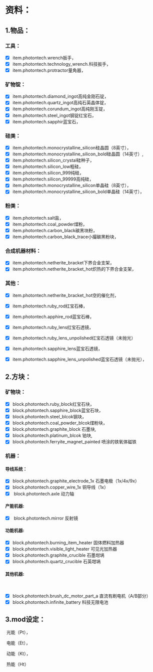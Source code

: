# 资料：

## 1.物品：

### 工具：

- [x] ​    item.photontech.wrench扳手，
- [x] ​    item.photontech.technology_wrench.科技扳手，
- [x] ​    item.photontech.protractor量角器，

### 矿物锭：

- [x] ​	item.photontech.diamond_ingot高纯金刚石锭，
- [x] ​    item.photontech.quartz_ingot高纯石英晶体锭，
- [x] ​    item.photontech.corundum_ingot高纯刚玉锭，
- [x] ​    item.photontech.steel_ingot钢锭红宝石，
- [x] ​    item.photontech.sapphir蓝宝石，

### 硅类：

- [x] ​	item.photontech.monocrystalline_silicon硅晶圆（8英寸），
- [x] ​    item.photontech.monocrystalline_silicon_bold硅晶圆（14英寸）,
- [x] ​    item.photontech.silicon_crystal硅种子，
- [x] ​    item.photontech.silicon_low粗硅，
- [x] ​    item.photontech.silicon_999纯硅，
- [x] ​    item.photontech.silicon_99999高纯硅，
- [x] ​    item.photontech.monocrystalline_silicon单晶硅（8英寸），
- [x] ​    item.photontech.monocrystalline_silicon_bold单晶硅（14英寸），

### 粉类：

- [x] ​    item.photontech.salt盐，
- [x] ​    item.photontech.coal_powder煤粉，
- [x] ​    item.photontech.carbon_black碳黑块粉，
- [x] ​    item.photontech.carbon_black_trace小撮碳黑粉块，

### 合成机器材料：

- [x] ​	item.photontech.netherite_bracket下界合金支架，
- [x] ​	item.photontech.netherite_bracket_hot炽热的下界合金支架，

### 其他：

- [x] ​	item.photontech.netherite_bracket_hot空的催化剂，
- [x] ​	item.photontech.ruby_rod红宝石棒，
- [x] ​	item.photontech.apphire_rod蓝宝石棒，
- [x] ​	item.photontech.ruby_lens红宝石透镜，
- [x] ​	item.photontech.ruby_lens_unpolished红宝石透镜（未抛光）
- [x] ​	item.photontech.sapphire_lens蓝宝石透镜，
- [x] ​	item.photontech.sapphire_lens_unpolished蓝宝石透镜（未抛光），



## 2.方块：

### 	矿物块：

- [x] ​	block.photontech.ruby_block红宝石块，
- [x] ​	block.photontech.sapphire_block蓝宝石块，
- [x] ​	block.photontech.steel_blcok钢块，
- [x] ​	block.photontech.coal_powder_blcok煤粉块，
- [x] ​	block.photontech.graphite_block 石墨块,
- [x]  	block.photontech.platinum_blcok 铂块,
- [x] ​	block.photontech.ferryite_magnet_painted 喷涂的铁氧体磁铁

### 机器：

#### 			导线系统：

- [x] ​	block.photontech.graphite_electrode_1x 石墨电极（1x/4x/9x）
- [x] ​	block.photontech.copper_wire_1x 铜导线（1x）
- [x] ​	block.photontech.axle 动力轴

#### 			产能机器:

- [x] ​	block.photontech.mirror 反射镜

####    	    功能机器:

- [x] ​	block.photontech.burning_item_heater 固体燃料加热器
- [x] ​	block.photontech.visible_light_heater 可见光加热器
- [x] ​	block.photontech.graphite_crucible 石墨坩埚
- [x] ​	block.photontech.quartz_crucible 石英坩埚

####      	  其他机器:

​	

- [x] ​	block.photontech.brush_dc_motor_part_a 直流有刷电机（A/B部分）
- [x] ​	block.photontech.infinite_battery 科技无限电池

## 3.mod设定：

​	光能（Pt），

​	电能（Et），

​	动能（Kt），

​	热能（Ht）